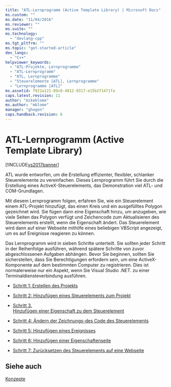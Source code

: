 ```yaml
---
title: "ATL-Lernprogramm (Active Template Library) | Microsoft Docs"
ms.custom: ""
ms.date: "11/04/2016"
ms.reviewer: ""
ms.suite: ""
ms.technology: 
  - "devlang-cpp"
ms.tgt_pltfrm: ""
ms.topic: "get-started-article"
dev_langs: 
  - "C++"
helpviewer_keywords: 
  - "ATL-Projekte, Lernprogramme"
  - "ATL-Lernprogramm"
  - "ATL, Lernprogramme"
  - "Steuerelemente [ATL], Lernprogramme"
  - "Lernprogramme [ATL]"
ms.assetid: f921a121-09c8-4812-9317-e15b2f1471fa
caps.latest.revision: 11
author: "mikeblome"
ms.author: "mblome"
manager: "ghogen"
caps.handback.revision: 6
---
```

# ATL-Lernprogramm (Active Template Library)
[!INCLUDE[vs2017banner](../assembler/inline/includes/vs2017banner.md)]

ATL wurde entworfen, um die Erstellung effizienter, flexibler, schlanker Steuerelemente zu vereinfachen.  Dieses Lernprogramm führt Sie durch die Erstellung eines ActiveX\-Steuerelements, das Demonstration viel ATL\- und COM\-Grundlagen.  
  
 Mit diesem Lernprogramm folgen, erfahren Sie, wie ein Steuerelement einem ATL\-Projekt hinzufügt, das einen Kreis und ein ausgefülltes Polygon gezeichnet wird.  Sie fügen dann eine Eigenschaft hinzu, um anzugeben, wie viele Seiten das Polygon verfügt und Zeichencode zum Aktualisieren des Steuerelements erstellt, wenn die Eigenschaft ändert.  Das Steuerelement wird dann auf einer Webseite mithilfe eines beliebigen VBScript angezeigt, um es auf Ereignisse reagieren zu können.  
  
 Das Lernprogramm wird in sieben Schritte unterteilt.  Sie sollten jeder Schritt in der Reihenfolge ausführen, während spätere Schritte von zuvor abgeschlossenen Aufgaben abhängen.  Bevor Sie beginnen, sollten Sie sicherstellen, dass Sie Berechtigungen erfordern sein, um eine ActiveX\-Komponente auf dem bestimmten Computer zu registrieren.  Dies ist normalerweise nur ein Aspekt, wenn Sie Visual Studio .NET. zu einer Terminaldiensteverbindung ausführen.  
  
-   [Schritt 1: Erstellen des Projekts](../atl/creating-the-project-atl-tutorial-part-1.md)  
  
-   [Schritt 2: Hinzufügen eines Steuerelements zum Projekt](../atl/adding-a-control-atl-tutorial-part-2.md)  
  
-   [Schritt 3.  
                  Hinzufügen einer Eigenschaft zu dem Steuerelement](../atl/adding-a-property-to-the-control-atl-tutorial-part-3.md)  
  
-   [Schritt 4: Ändern der Zeichnungs\-des Code des Steuerelements](../atl/changing-the-drawing-code-atl-tutorial-part-4.md)  
  
-   [Schritt 5: Hinzufügen eines Ereignisses](../atl/adding-an-event-atl-tutorial-part-5.md)  
  
-   [Schritt 6: Hinzufügen einer Eigenschaftenseite](../atl/adding-a-property-page-atl-tutorial-part-6.md)  
  
-   [Schritt 7: Zurücksetzen des Steuerelements auf eine Webseite](../atl/putting-the-control-on-a-web-page-atl-tutorial-part-7.md)  
  
## Siehe auch  
 [Konzepte](../atl/active-template-library-atl-concepts.md)